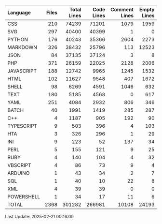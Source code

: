 | Language   |   Files |   Total Lines |   Code Lines |   Comment Lines |   Empty Lines |
|:-----------|--------:|--------------:|-------------:|----------------:|--------------:|
| CSS        |     210 |         74239 |        71201 |            1079 |          1959 |
| SVG        |     297 |         40400 |        40399 |               1 |             0 |
| PYTHON     |     176 |         40243 |        35366 |            2604 |          2273 |
| MARKDOWN   |     326 |         38432 |        25796 |             113 |         12523 |
| JSON       |      84 |         37135 |        37124 |               3 |             8 |
| PHP        |     371 |         26159 |        22025 |            2128 |          2006 |
| JAVASCRIPT |     188 |         12742 |         9965 |            1245 |          1532 |
| HTML       |     102 |         11627 |         9548 |             407 |          1672 |
| SHELL      |      98 |          6269 |         4591 |            1046 |           632 |
| TEXT       |     180 |          5185 |         4568 |               0 |           617 |
| YAML       |     251 |          4084 |         2932 |             806 |           346 |
| BATCH      |      40 |          1991 |         1419 |             285 |           287 |
| C++        |       4 |          1187 |          905 |             192 |            90 |
| TYPESCRIPT |       9 |           503 |          396 |               4 |           103 |
| HTA        |       3 |           326 |          296 |               1 |            29 |
| INI        |       9 |           223 |           52 |             137 |            34 |
| PERL       |       5 |           155 |          121 |               9 |            25 |
| RUBY       |       4 |           140 |          104 |               4 |            32 |
| VBSCRIPT   |       4 |            86 |           73 |               9 |             4 |
| ARDUINO    |       1 |            43 |           34 |               2 |             7 |
| SQL        |       1 |            40 |           10 |              22 |             8 |
| XML        |       4 |            39 |           39 |               0 |             0 |
| POWERSHELL |       1 |            34 |           17 |              11 |             6 |
| TOTAL      |    2368 |        301282 |       266981 |           10108 |         24193 |

Last Update: 2025-02-21 00:16:00